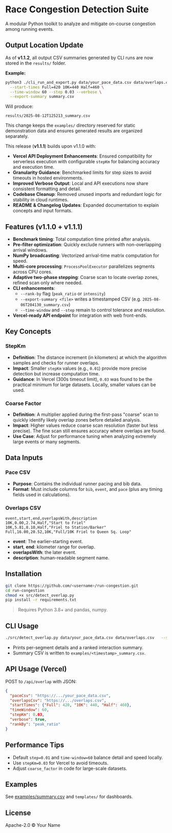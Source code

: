 # Race Congestion Detection Suite

A modular Python toolkit to analyze and mitigate on-course congestion among running events.

## Output Location Update

As of **v1.1.2**, all output CSV summaries generated by CLI runs are now stored in the `results/` folder.

**Example:**
```bash
python3 ./cli_run_and_export.py data/your_pace_data.csv data/overlaps.csv \
  --start-times Full=420 10K=440 Half=460 \
  --time-window 60 --step 0.03 --verbose \
  --export-summary summary.csv
```

Will produce:
```
results/2025-08-12T125213_summary.csv
```

This change keeps the `examples/` directory reserved for static demonstration data and ensures generated results are organized separately.

This release (**v1.1.1**) builds upon v1.1.0 with:
- **Vercel API Deployment Enhancements**: Ensured compatibility for serverless execution with configurable `stepKm` for balancing accuracy and execution time.
- **Granularity Guidance**: Benchmarked limits for step sizes to avoid timeouts in hosted environments.
- **Improved Verbose Output**: Local and API executions now share consistent formatting and detail.
- **Codebase Cleanup**: Removed unused imports and redundant logic for stability in cloud runtimes.
- **README & Changelog Updates**: Expanded documentation to explain concepts and input formats.

## Features (v1.1.0 + v1.1.1)
- **Benchmark timing**: Total computation time printed after analysis.
- **Pre-filter optimization**: Quickly exclude runners with non-overlapping arrival windows.
- **NumPy broadcasting**: Vectorized arrival-time matrix computation for speed.
- **Multi-core processing**: `ProcessPoolExecutor` parallelizes segments across CPU cores.
- **Adaptive two-phase stepping**: Coarse scan to locate overlap zones, refined scan only where needed.
- **CLI enhancements**:
  - `--rank-by` flag (`peak_ratio` or `intensity`)
  - `--export-summary <file>` writes a timestamped CSV (e.g. `2025-08-06T204130_summary.csv`)
  - `--time-window` and `--step` remain to control tolerance and resolution.
- **Vercel-ready API endpoint** for integration with web front-ends.

## Key Concepts
### StepKm
- **Definition**: The distance increment (in kilometers) at which the algorithm samples and checks for runner overlaps.
- **Impact**: Smaller `stepKm` values (e.g., `0.01`) provide more precise detection but increase computation time.
- **Guidance**: In Vercel (300s timeout limit), `0.03` was found to be the practical minimum for large datasets. Locally, smaller values can be used.

### Coarse Factor
- **Definition**: A multiplier applied during the first-pass "coarse" scan to quickly identify likely overlap zones before detailed analysis.
- **Impact**: Higher values reduce coarse scan resolution (faster but less precise). The fine scan still ensures accuracy where overlaps are found.
- **Use Case**: Adjust for performance tuning when analyzing extremely large events or many segments.

## Data Inputs
### Pace CSV
- **Purpose**: Contains the individual runner pacing and bib data.
- **Format**: Must include columns for `bib`, `event`, and `pace` (plus any timing fields used in calculations).

### Overlaps CSV
```csv
event,start,end,overlapsWith,description
10K,0.00,2.74,Half,"Start to Friel"
10K,5.81,8.10,Half,"Friel to Station/Barker"
Full,16.00,20.52,10K,"Full/10K Friel to Queen Sq. Loop"
```
- **event**: The earlier-starting event.
- **start**, **end**: kilometer range for overlap.
- **overlapsWith**: the later event.
- **description**: human-readable segment name.

## Installation
```bash
git clone https://github.com/<username>/run-congestion.git
cd run-congestion
chmod +x src/detect_overlap.py
pip install -r requirements.txt
```
> Requires Python 3.8+ and pandas, numpy.

## CLI Usage
```bash
./src/detect_overlap.py data/your_pace_data.csv data/overlaps.csv   --start-times Full=420 10K=440 Half=460   --time-window 60   --step 0.01   --rank-by peak_ratio   --verbose   --export-summary summary.csv
```
- Prints per-segment details and a ranked interaction summary.
- Summary CSV is written to `examples/<timestamp>_summary.csv`.

## API Usage (Vercel)
POST to `/api/overlap` with JSON:
```json
{
  "paceCsv": "https://.../your_pace_data.csv",
  "overlapsCsv": "https://.../overlaps.csv",
  "startTimes": {"Full": 420, "10K": 440, "Half": 460},
  "timeWindow": 60,
  "stepKm": 0.03,
  "verbose": true,
  "rankBy": "peak_ratio"
}
```

## Performance Tips
- Default `step=0.01` and `time-window=60` balance detail and speed locally.
- Use `stepKm=0.03` for Vercel to avoid timeouts.
- Adjust `coarse_factor` in code for large-scale datasets.

## Examples
See [examples/summary.csv](examples/summary.csv) and `templates/` for dashboards.

## License
Apache-2.0 © Your Name
